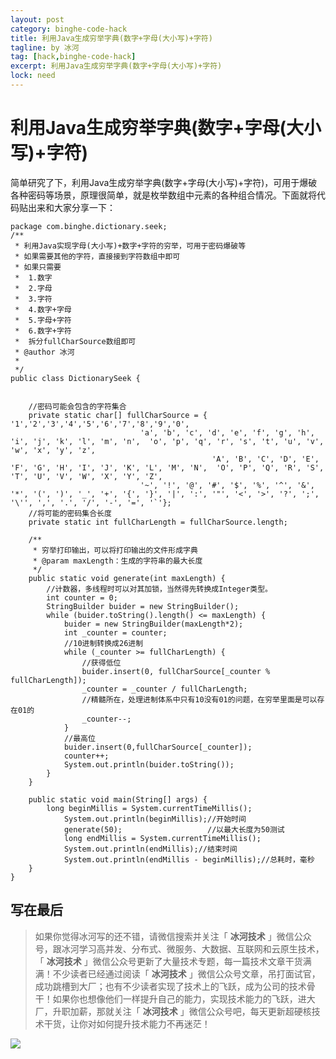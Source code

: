 ```yaml
---
layout: post
category: binghe-code-hack
title: 利用Java生成穷举字典(数字+字母(大小写)+字符)
tagline: by 冰河
tag: [hack,binghe-code-hack]
excerpt: 利用Java生成穷举字典(数字+字母(大小写)+字符)
lock: need
---
```


# 利用Java生成穷举字典(数字+字母(大小写)+字符)

简单研究了下，利用Java生成穷举字典(数字+字母(大小写)+字符)，可用于爆破各种密码等场景，原理很简单，就是枚举数组中元素的各种组合情况。下面就将代码贴出来和大家分享一下：

```
package com.binghe.dictionary.seek;
/**
 * 利用Java实现字母(大小写)+数字+字符的穷举，可用于密码爆破等
 * 如果需要其他的字符，直接接到字符数组中即可
 * 如果只需要
 *  1.数字
 *  2.字母
 *  3.字符
 *  4.数字+字母
 *  5.字母+字符
 *  6.数字+字符
 *  拆分fullCharSource数组即可
 * @author 冰河
 *
 */
public class DictionarySeek {
    
    
    //密码可能会包含的字符集合
    private static char[] fullCharSource = { '1','2','3','4','5','6','7','8','9','0',
                             'a', 'b', 'c', 'd', 'e', 'f', 'g', 'h', 'i', 'j', 'k', 'l', 'm', 'n',  'o', 'p', 'q', 'r', 's', 't', 'u', 'v', 'w', 'x', 'y', 'z',
                                             'A', 'B', 'C', 'D', 'E', 'F', 'G', 'H', 'I', 'J', 'K', 'L', 'M', 'N',  'O', 'P', 'Q', 'R', 'S', 'T', 'U', 'V', 'W', 'X', 'Y', 'Z',
                             '~', '!', '@', '#', '$', '%', '^', '&', '*', '(', ')', '_', '+', '{', '}', '|', ':', '"', '<', '>', '?', ';', '\'', ',', '.', '/', '-', '=', '`'};
    //将可能的密码集合长度
    private static int fullCharLength = fullCharSource.length;
    
    /**
     * 穷举打印输出，可以将打印输出的文件形成字典
     * @param maxLength：生成的字符串的最大长度
     */
    public static void generate(int maxLength) {
        //计数器，多线程时可以对其加锁，当然得先转换成Integer类型。
        int counter = 0;
        StringBuilder buider = new StringBuilder();
        while (buider.toString().length() <= maxLength) {
            buider = new StringBuilder(maxLength*2);
            int _counter = counter;
            //10进制转换成26进制
            while (_counter >= fullCharLength) {
                //获得低位
                buider.insert(0, fullCharSource[_counter % fullCharLength]);
                _counter = _counter / fullCharLength;
                //精髓所在，处理进制体系中只有10没有01的问题，在穷举里面是可以存在01的
                _counter--;
            }
            //最高位
            buider.insert(0,fullCharSource[_counter]);
            counter++;
            System.out.println(buider.toString());
        }
    }
    
    public static void main(String[] args) {
        long beginMillis = System.currentTimeMillis();
            System.out.println(beginMillis);//开始时间
            generate(50);                   //以最大长度为50测试
            long endMillis = System.currentTimeMillis();
            System.out.println(endMillis);//结束时间
            System.out.println(endMillis - beginMillis);//总耗时，毫秒
    } 
}
```

## 写在最后

> 如果你觉得冰河写的还不错，请微信搜索并关注「 **冰河技术** 」微信公众号，跟冰河学习高并发、分布式、微服务、大数据、互联网和云原生技术，「 **冰河技术** 」微信公众号更新了大量技术专题，每一篇技术文章干货满满！不少读者已经通过阅读「 **冰河技术** 」微信公众号文章，吊打面试官，成功跳槽到大厂；也有不少读者实现了技术上的飞跃，成为公司的技术骨干！如果你也想像他们一样提升自己的能力，实现技术能力的飞跃，进大厂，升职加薪，那就关注「 **冰河技术** 」微信公众号吧，每天更新超硬核技术干货，让你对如何提升技术能力不再迷茫！


![](https://img-blog.csdnimg.cn/20200906013715889.png)